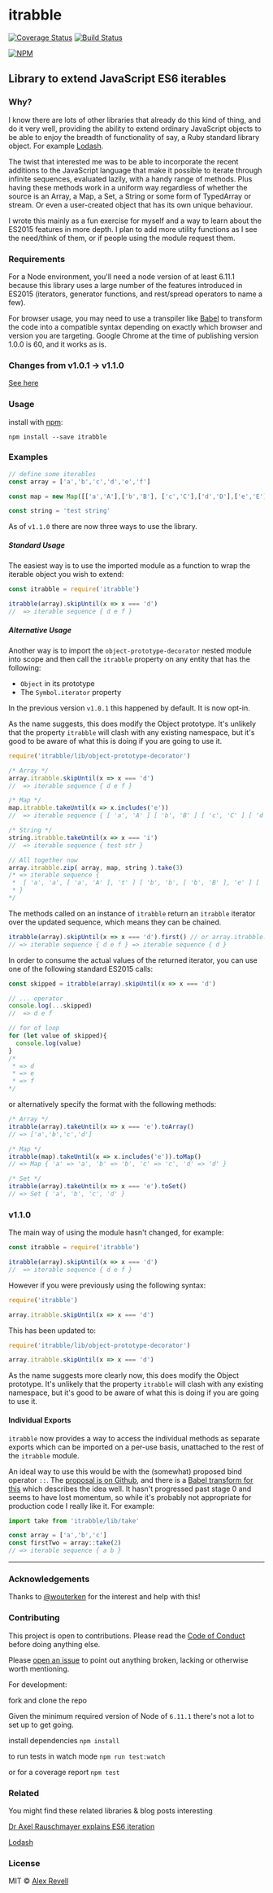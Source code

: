 # itrabble

[![Coverage Status](https://coveralls.io/repos/github/desnor/itrabble/badge.svg?branch=master)](https://coveralls.io/github/desnor/itrabble?branch=master)
[![Build Status](https://travis-ci.org/desnor/itrabble.svg?branch=master)](https://travis-ci.org/desnor/itrabble)

[![NPM](https://nodei.co/npm/itrabble.png)](https://npmjs.org/package/itrabble)

## Library to extend JavaScript ES6 iterables

### Why?

I know there are lots of other libraries that already do this kind of thing, and do it very well, providing the ability to extend ordinary JavaScript objects to be able to enjoy the breadth of functionality of say, a Ruby standard library object. For example [Lodash](https://lodash.com/).

The twist that interested me was to be able to incorporate the recent additions to the JavaScript language that make it possible to iterate through infinite sequences, evaluated lazily, with a handy range of methods. Plus having these methods work in a uniform way regardless of whether the source is an Array, a Map, a Set, a String or some form of TypedArray or stream. Or even a user-created object that has its own unique behaviour.

I wrote this mainly as a fun exercise for myself and a way to learn about the ES2015 features in more depth. I plan to add more utility functions as I see the need/think of them, or if people using the module request them.

### Requirements

For a Node environment, you'll need a node version of at least 6.11.1 because this library uses a large number of the features introduced in ES2015 (iterators, generator functions, and rest/spread operators to name a few).

For browser usage, you may need to use a transpiler like [Babel](https://babeljs.io/) to transform the code into a compatible syntax depending on exactly which browser and version you are targeting. Google Chrome at the time of publishing version 1.0.0 is 60, and it works as is.

### Changes from v1.0.1 -> v1.1.0

[See here](#v110)

### Usage

install with [npm](https://www.npmjs.com/):

` npm install --save itrabble `

### Examples

```js
// define some iterables
const array = ['a','b','c','d','e','f']

const map = new Map([['a','A'],['b','B'], ['c','C'],['d','D'],['e','E'],['f','F']])

const string = 'test string'
```
As of `v1.1.0` there are now three ways to use the library.

##### Standard Usage

The easiest way is to use the imported module as a function to wrap the iterable object you wish to extend:

```js
const itrabble = require('itrabble')

itrabble(array).skipUntil(x => x === 'd')
//  => iterable sequence { d e f }
```

##### Alternative Usage

Another way is to import the `object-prototype-decorator` nested module into scope and then call the `itrabble` property on any entity that has the following:
* `Object` in its prototype
* The `Symbol.iterator` property  

In the previous version `v1.0.1` this happened by default. It is now opt-in.

As the name suggests, this does modify the Object prototype. It's unlikely that the property `itrabble` will clash with any existing namespace, but it's good to be aware of what this is doing if you are going to use it.

```js
require('itrabble/lib/object-prototype-decorator')

/* Array */
array.itrabble.skipUntil(x => x === 'd')
//  => iterable sequence { d e f }

/* Map */
map.itrabble.takeUntil(x => x.includes('e'))
//  => iterable sequence { [ 'a', 'A' ] [ 'b', 'B' ] [ 'c', 'C' ] [ 'd', 'D' ] }

/* String */
string.itrabble.takeUntil(x => x === 'i')
//  => iterable sequence { test str }

// All together now
array.itrabble.zip( array, map, string ).take(3)
/* => iterable sequence {
 *  [ 'a', 'a', [ 'a', 'A' ], 't' ] [ 'b', 'b', [ 'b', 'B' ], 'e' ] [ 'c', 'c', [ 'c', 'C' ], 's' ]
 * }
*/
```

The methods called on an instance of `itrabble` return an `itrabble` iterator over the updated sequence, which means they can be chained.

```js
itrabble(array).skipUntil(x => x === 'd').first() // or array.itrabble.skipUntil(x => x === 'd').first()
// => iterable sequence { d e f } => iterable sequence { d }
```

In order to consume the actual values of the returned iterator, you can use one of the following standard ES2015 calls:

```js
const skipped = itrabble(array).skipUntil(x => x === 'd')

// ... operator
console.log(...skipped)
//  => d e f

// for of loop
for (let value of skipped){
  console.log(value)
}
/*
 * => d
 * => e
 * => f
*/
```

or alternatively specify the format with the following methods:

```js
/* Array */
itrabble(array).takeUntil(x => x === 'e').toArray()
// => ['a','b','c','d']

/* Map */
itrabble(map).takeUntil(x => x.includes('e')).toMap()
// => Map { 'a' => 'a', 'b' => 'b', 'c' => 'c', 'd' => 'd' }

/* Set */
itrabble(array).takeUntil(x => x === 'e').toSet()
// => Set { 'a', 'b', 'c', 'd' }
```

### v1.1.0

The main way of using the module hasn't changed, for example:
```js
const itrabble = require('itrabble')

itrabble(array).skipUntil(x => x === 'd')
//  => iterable sequence { d e f }
```

However if you were previously using the following syntax:
```js
require('itrabble')

array.itrabble.skipUntil(x => x === 'd')
```

This has been updated to:
```js
require('itrabble/lib/object-prototype-decorator')

array.itrabble.skipUntil(x => x === 'd')
```

As the name suggests more clearly now, this does modify the Object prototype. It's unlikely that the property `itrabble` will clash with any existing namespace, but it's good to be aware of what this is doing if you are going to use it.

#### Individual Exports

`itrabble` now provides a way to access the individual methods as separate exports which can be imported on a per-use basis, unattached to the rest of the `itrabble` module.

An ideal way to use this would be with the (somewhat) proposed bind operator `::`. The [proposal is on Github](https://github.com/tc39/proposal-bind-operator), and there is a [Babel transform for this](https://babeljs.io/docs/plugins/transform-function-bind/) which describes the idea well. It hasn't progressed past stage 0 and seems to have lost momentum, so while it's probably not appropriate for production code I really like it. For example:

```js
import take from 'itrabble/lib/take'

const array = ['a','b','c']
const firstTwo = array::take(2)
// => iterable sequence { a b }
```

---

### Acknowledgements

Thanks to [@wouterken](https://github.com/wouterken) for the interest and help with this!

### Contributing

This project is open to contributions. Please read the [Code of Conduct](CODE_OF_CONDUCT.md) before doing anything else.

Please [open an issue](https://github.com/desnor/itrabble/issues/new) to point out anything broken, lacking or otherwise worth mentioning.

For development:

fork and clone the repo

Given the minimum required version of Node of `6.11.1` there's not a lot to set up to get going.

install dependencies
`npm install`

to run tests in watch mode
`npm run test:watch`

or for a coverage report
`npm test`

### Related

You might find these related libraries & blog posts interesting

[Dr Axel Rauschmayer explains ES6 iteration](http://2ality.com/2015/02/es6-iteration.html)

[Lodash](https://lodash.com)

### License

MIT © [Alex Revell](https://github.com/desnor)
